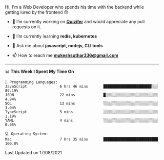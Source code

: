 Hi, I'm a Web Developer who spends his time with the backend while getting lured by the frontend 😜

- 🔭 I’m currently working on **[Quizifer](https://github.com/SutharMukesh/Quizifer/)** and would appreciate any pull requests on it.

- 🌱 I’m currently learning **redis, kubernetes**

- 💬 Ask me about **javascript, nodejs, CLI tools**

- 📫 How to reach me **mukeshsuthar336@gmail.com**

---
<!--START_SECTION:waka-->
📊 **This Week I Spent My Time On** 

```text
💬 Programming Languages: 
JavaScript               6 hrs 46 mins       ██████████████████████░░░   89.19% 
JSON                     22 mins             █░░░░░░░░░░░░░░░░░░░░░░░░   4.94% 
SQL                      13 mins             ░░░░░░░░░░░░░░░░░░░░░░░░░   3.04% 
TypeScript               5 mins              ░░░░░░░░░░░░░░░░░░░░░░░░░   1.19% 
YAML                     4 mins              ░░░░░░░░░░░░░░░░░░░░░░░░░   0.95%

💻 Operating System: 
Mac                      7 hrs 35 mins       █████████████████████████   100.0%

```


 Last Updated on 17/08/2021
<!--END_SECTION:waka-->
